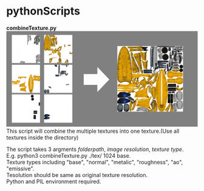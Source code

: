 # pythonScripts

**combineTexture.py**
![sample](illust.png)
This script will combine the multiple textures into one texture.(Use all textures inside the directory)

The script takes 3 argments *folderpath*, *image resolution*, *texture type*.  
E.g. python3 combineTexture.py ./tex/ 1024 base.  
Texture types including "base", "normal", "metalic", "roughness", "ao", "emissive".  
Tesolution should be same as original texture resolution.  
Python and PIL environment required.  
